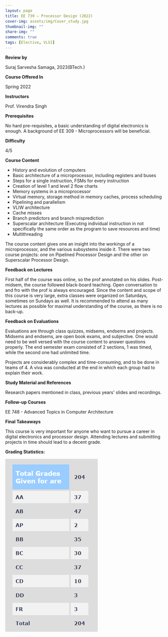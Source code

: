 ```yaml
---
layout: page
title: EE 739 – Processor Design (2022)
cover-img: assets/img/Cover_study.jpg
thumbnail-img: ""
share-img: ""
comments: true
tags: [Elective, VLSI]
---
```


**Review by**

Suraj Sarvesha Samaga, 2023(BTech.)

**Course Offered In**

Spring 2022

**Instructors**

Prof. Virendra Singh

**Prerequisites**

No hard pre-requisites, a basic understanding of digital electronics is enough. A background of EE 309 - Microprocessors will be beneficial. 

**Difficulty**

4/5 

**Course Content**

- History and evolution of computers
- Basic architecture of a microprocessor, including registers and buses
- Steps for a single instruction, FSMs for every instruction
- Creation of level 1 and level 2 flow charts
- Memory systems in a microprocessor
- Virtual memory, storage method in memory caches, process scheduling 
- Pipelining and parallelism 
- VLIW architecture
- Cache misses 
- Branch predictors and branch misprediction
- Superscalar architecture (Executing individual instruction in not specifically the same order as the program to save resources and time)
- Multithreading

The course content gives one an insight into the workings of a microprocessor, and the various subsystems inside it. There were two course projects: one on Pipelined Processor Design and the other on Superscalar Processor Design.
 
**Feedback on Lectures**

First half of the course was online, so the prof annotated on his slides. Post-midsem, the course followed black-board teaching. Open conversation to and fro with the prof is always encouraged. Since the content and scope of this course is very large, extra classes were organized on Saturdays, sometimes on Sundays as well. It is recommended to attend as many lectures as possible for maximal understanding of the course, as there is no back-up. 

**Feedback on Evaluations**

 Evaluations are through class quizzes, midsems, endsems and projects. Midsems and endsems, are open book exams, and subjective. One would need to be well versed with the course content to answer questions properly. The end semester exam consisted of 2 sections, 1 was timed, while the second one had unlimited time.

 Projects are considerably complex and time-consuming, and to be done in teams of 4. A viva was conducted at the end in which each group had to explain their work.
 
**Study Material and References**

Research papers mentioned in class, previous years' slides and recordings.

**Follow-up Courses**

EE 748 - Advanced Topics in Computer Architecture

**Final Takeaways**

This course is very important for anyone who want to pursue a career in digital electronics and processor design. Attending lectures and submitting projects in time should lead to a decent grade. 

**Grading Statistics:**

![Grades](EE739_2022_grades.png)
